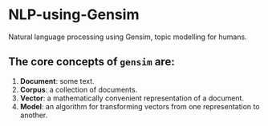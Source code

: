 # NLP-using-Gensim
Natural language processing using Gensim, topic modelling for humans. 

## The core concepts of `gensim` are: 
1. <b>Document</b>: some text. 
2. <b>Corpus</b>: a collection of documents.
3. <b>Vector</b>: a mathematically convenient representation of a document.
4. <b>Model</b>: an algorithm for transforming vectors from one representation to another.
